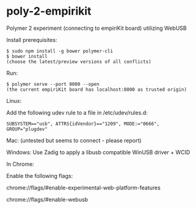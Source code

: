 # poly-2-empirikit
Polymer 2 experiment (connecting to empiriKit board) utilizing WebUSB

Install prerequisites:

```
$ sudo npm install -g bower polymer-cli
$ bower install 
(choose the latest/preview versions of all conflicts)
```

Run:

```
$ polymer serve --port 8000 --open
(the current empiriKit board has localhost:8000 as trusted origin)
```

Linux:

Add the following udev rule to a file in /etc/udev/rules.d:

```
SUBSYSTEM=="usb", ATTRS{idVendor}=="1209", MODE:="0666", GROUP="plugdev"
```

Mac:
(untested but seems to connect - please report)

Windows:
Use Zadig to apply a libusb compatible WinUSB driver + WCID


In Chrome:

Enable the following flags:

chrome://flags/#enable-experimental-web-platform-features

chrome://flags/#enable-webusb

